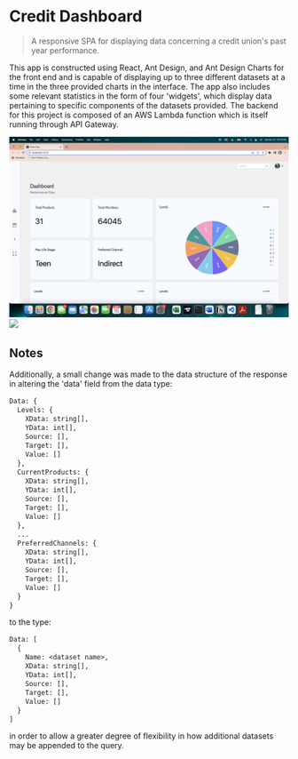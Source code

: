 # Credit Dashboard
> A responsive SPA for displaying data concerning a credit union's past year performance.

This app is constructed using React, Ant Design, and Ant Design Charts for the front end
and is capable of displaying up to three different datasets at a time in the three provided
charts in the interface. The app also includes some relevant statistics in the form of four
'widgets', which display data pertaining to specific components of the datasets provided. The
backend for this project is composed of an AWS Lambda function which is itself running through
API Gateway.

<img src="assets/light.png">
<img src="assets/opal.png">

## Notes
Additionally, a small change was made to the data structure of the response in altering the 'data'
field from the data type:

```
Data: {
  Levels: {
    XData: string[],
    YData: int[],
    Source: [],
    Target: [],
    Value: []
  },
  CurrentProducts: {
    XData: string[],
    YData: int[],
    Source: [],
    Target: [],
    Value: []
  },
  ...
  PreferredChannels: {
    XData: string[],
    YData: int[],
    Source: [],
    Target: [],
    Value: []
  }
}
```

to the type:

```
Data: [
  {
    Name: <dataset name>,
    XData: string[],
    YData: int[],
    Source: [],
    Target: [],
    Value: []
  }
]
```

in order to allow a greater degree of flexibility in how additional datasets may be
appended to the query.
